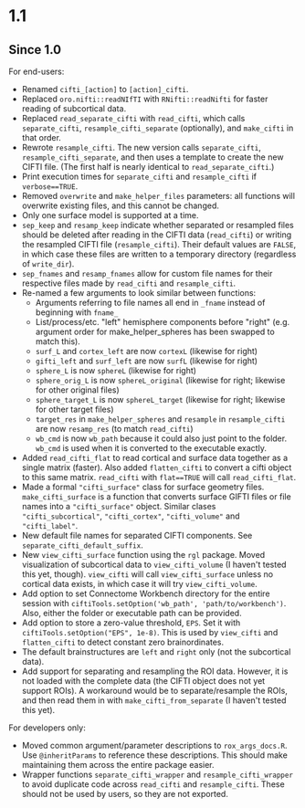 # 1.1

## Since 1.0

For end-users:

* Renamed `cifti_[action]` to `[action]_cifti`.
* Replaced `oro.nifti::readNIfTI` with `RNifti::readNifti` for faster reading of subcortical data.
* Replaced `read_separate_cifti` with `read_cifti`, which calls `separate_cifti`, `resample_cifti_separate` (optionally), and `make_cifti` in that order. 
* Rewrote `resample_cifti`. The new version calls `separate_cifti`, `resample_cifti_separate`, and then uses a template to create the new CIFTI file. (The first half is nearly identical to `read_separate_cifti`.)
* Print execution times for `separate_cifti` and `resample_cifti` if `verbose==TRUE`.
* Removed `overwrite` and `make_helper_files` parameters: all functions will overwrite existing files, and this cannot be changed.
* Only one surface model is supported at a time.
* `sep_keep` and `resamp_keep` indicate whether separated or resampled files should be deleted after reading in the CIFTI data (`read_cifti`) or writing the resampled CIFTI file (`resample_cifti`). Their default values are `FALSE`, in which case these files are written to a temporary directory (regardless of `write_dir`). 
* `sep_fnames` and `resamp_fnames` allow for custom file names for their respective files made by `read_cifti` and `resample_cifti`.
* Re-named a few arguments to look similar between functions:
    * Arguments referring to file names all end in `_fname` instead of beginning with `fname_`
    * List/process/etc. "left" hemisphere components before "right" (e.g. argument order for make_helper_spheres has been swapped to match this).
    * `surf_L` and `cortex_left` are now `cortexL` (likewise for right)
    * `gifti_left` and `surf_left` are now `surfL` (likewise for right)
    * `sphere_L` is now `sphereL` (likewise for right)
    * `sphere_orig_L` is now `sphereL_original` (likewise for right; likewise for other original files)
    * `sphere_target_L` is now `sphereL_target` (likewise for right; likewise for other target files)
    * `target_res` in `make_helper_spheres` and `resample` in `resample_cifti` are now `resamp_res` (to match `read_cifti`)
    * `wb_cmd` is now `wb_path` because it could also just point to the folder. `wb_cmd` is used when it is converted to the executable exactly.
* Added `read_cifti_flat` to read cortical and surface data together as a single matrix (faster). Also added `flatten_cifti` to convert a cifti object to this same matrix. `read_cifti` with `flat==TRUE` will call `read_cifti_flat`.
* Made a formal `"cifti_surface"` class for surface geometry files. `make_cifti_surface` is a function that converts surface GIFTI files or file names into a `"cifti_surface"` object. Similar clases `"cifti_subcortical"`, `"cifti_cortex"`, `"cifti_volume"` and `"cifti_label"`.
* New default file names for separated CIFTI components. See `separate_cifti_default_suffix`.
* New `view_cifti_surface` function using the `rgl` package. Moved visualization of subcortical data to `view_cifti_volume` (I haven't tested this yet, though). `view_cifti` will call `view_cifti_surface` unless no cortical data exists, in which case it will try `view_cifti_volume`.
* Add option to set Connectome Workbench directory for the entire session with `ciftiTools.setOption('wb_path', 'path/to/workbench')`. Also, either the folder or executable path can be provided.
* Add option to store a zero-value threshold, `EPS`. Set it with `ciftiTools.setOption("EPS", 1e-8)`. This is used by `view_cifti` and `flatten_cifti` to detect constant zero brainordinates.
* The default brainstructures are `left` and `right` only (not the subcortical data).
* Add support for separating and resampling the ROI data. However, it is not loaded with the complete data (the CIFTI object does not yet support ROIs). A workaround would be to separate/resample the ROIs, and then read them in with `make_cifti_from_separate` (I haven't tested this yet).

For developers only:

* Moved common argument/parameter descriptions to `rox_args_docs.R`. Use `@inheritParams` to reference these descriptions. This should make maintaining them across the entire package easier.
* Wrapper functions `separate_cifti_wrapper` and `resample_cifti_wrapper` to avoid duplicate code across `read_cifti` and `resample_cifti`. These should not be used by users, so they are not exported.

